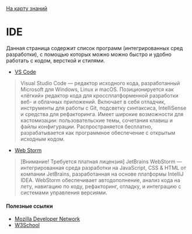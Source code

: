  <a href="https://github.com/js-machine/dashboard/blob/master/knowledge-map/MAP.md#basic">На карту знаний</a>
 
 # IDE

Данная страница содержит список программ (интегрированных сред разработки), с помощью которых можно можно быстро и удобно работать с кодом, версткой и стилями.
   
* [VS Code](https://code.visualstudio.com/  )

> Visual Studio Code — редактор исходного кода, разработанный Microsoft для Windows, Linux и macOS. Позиционируется как «лёгкий» редактор кода для кроссплатформенной разработки веб- и облачных приложений. Включает в себя отладчик, инструменты для работы с Git, подсветку синтаксиса, IntelliSense и средства для рефакторинга. Имеет широкие возможности для кастомизации: пользовательские темы, сочетания клавиш и файлы конфигурации. Распространяется бесплатно, разрабатывается как программное обеспечение с открытым исходным кодом.

* [Web Storm](https://www.jetbrains.com/student/)

> [Внимание! Требуется платная лицензия] 
JetBrains WebStorm — интегрированная среда разработки на JavaScript, CSS & HTML от компании JetBrains, разработанная на основе платформы IntelliJ IDEA. WebStorm обеспечивает автодополнение, анализ кода на лету, навигацию по коду, рефакторинг, отладку, и интеграцию с системами управления версиями.

#### Полезные ссылки

* [Mozilla Developer Network](https://developer.mozilla.org/en-US/docs/Web/HTML)
* [W3School](https://www.w3schools.com/)
